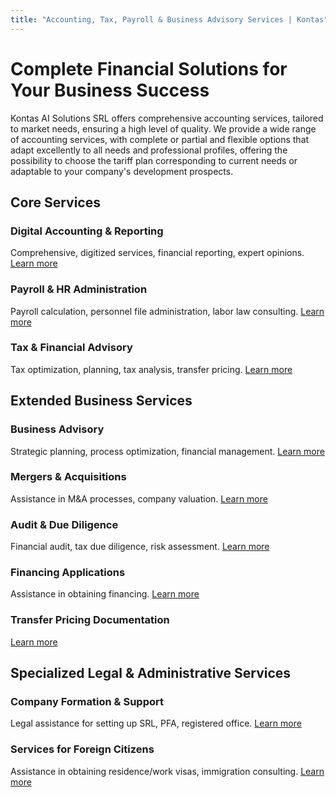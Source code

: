 ```yaml
---
title: "Accounting, Tax, Payroll & Business Advisory Services | Kontas"
---
```

<!-- Hreflang tags for SEO -->
<!--
<link rel="alternate" href="https://kontas.ro/en/services/" hreflang="en-RO" />
<link rel="alternate" href="https://kontas.ro/servicii/" hreflang="ro-RO" />
<link rel="alternate" href="https://kontas.ro/en/services/" hreflang="x-default" />
-->

# Complete Financial Solutions for Your Business Success

Kontas AI Solutions SRL offers comprehensive accounting services, tailored to market needs, ensuring a high level of quality. We provide a wide range of accounting services, with complete or partial and flexible options that adapt excellently to all needs and professional profiles, offering the possibility to choose the tariff plan corresponding to current needs or adaptable to your company's development prospects.

## Core Services

### Digital Accounting & Reporting
Comprehensive, digitized services, financial reporting, expert opinions.
[Learn more](/en/services/accounting-reporting/)

### Payroll & HR Administration
Payroll calculation, personnel file administration, labor law consulting.
[Learn more](/en/services/payroll-human-resources/)

### Tax & Financial Advisory
Tax optimization, planning, tax analysis, transfer pricing.
[Learn more](/en/services/tax-advisory/)

## Extended Business Services

### Business Advisory
Strategic planning, process optimization, financial management.
[Learn more](/en/services/business-advisory/)

### Mergers & Acquisitions
Assistance in M&A processes, company valuation.
[Learn more](/en/services/business-advisory/)

### Audit & Due Diligence
Financial audit, tax due diligence, risk assessment.
[Learn more](/en/services/business-advisory/)

### Financing Applications
Assistance in obtaining financing.
[Learn more](/en/services/business-advisory/)

### Transfer Pricing Documentation
[Learn more](/en/services/business-advisory/)

## Specialized Legal & Administrative Services

### Company Formation & Support
Legal assistance for setting up SRL, PFA, registered office.
[Learn more](/en/services/company-formation/)

### Services for Foreign Citizens
Assistance in obtaining residence/work visas, immigration consulting.
[Learn more](/en/services/company-formation/)
